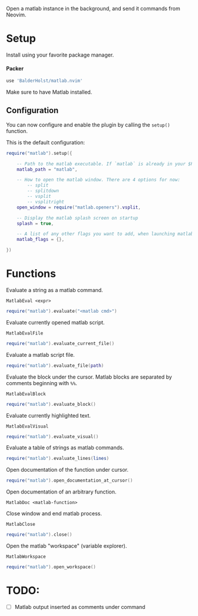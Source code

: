 Open a matlab instance in the background, and send it commands from Neovim.

# Setup
Install using your favorite package manager.

#### Packer
```lua
use 'BalderHolst/matlab.nvim'
```
Make sure to have Matlab installed.

## Configuration
You can now configure and enable the plugin by calling the `setup()` function.

This is the default configuration:
```lua
require("matlab").setup({

    -- Path to the matlab executable. If `matlab` is already in your $PATH, just leave this.
    matlab_path = "matlab",

    -- How to open the matlab window. There are 4 options for now:
        -- split
        -- splitdown
        -- vsplit
        -- vsplitright
    open_window = require("matlab.openers").vsplit,

    -- Display the matlab splash screen on startup
    splash = true,

    -- A list of any other flags you want to add, when launching matlab
    matlab_flags = {},

})
```


# Functions

Evaluate a string as a matlab command.
```vim
MatlabEval <expr>
```

```lua
require("matlab").evaluate("<matlab cmd>")
```

Evaluate currently opened matlab script.
```vim
MatlabEvalFile
```

```lua
require("matlab").evaluate_current_file()
```

Evaluate a matlab script file.
```lua
require("matlab").evaluate_file(path)
```

Evaluate the block under the cursor. Matlab blocks are separated by comments beginning with `%%`.
```vim
MatlabEvalBlock
```

```lua
require("matlab").evaluate_block()
```

Evaluate currently highlighted text.
```vim
MatlabEvalVisual
```

```lua
require("matlab").evaluate_visual()
```

Evaluate a table of strings as matlab commands.
```lua
require("matlab").evaluate_lines(lines)
```

Open documentation of the function under cursor.
```lua
require("matlab").open_documentation_at_cursor()
```

Open documentation of an arbitrary function.
```vim
MatlabDoc <matlab-function>
```

Close window and end matlab process.
```vim
MatlabClose
```

```lua
require("matlab").close()
```

Open the matlab "workspace" (variable explorer).
```vim
MatlabWorkspace
```

```lua
require("matlab").open_workspace()
```


# TODO:
- [ ] Matlab output inserted as comments under command

